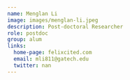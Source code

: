 ```yaml
---
name: Menglan Li
image: images/menglan-li.jpeg
description: Post-doctoral Researcher
role: postdoc
group: alum
links:
  home-page: felixcited.com
  email: mli811@gatech.edu
  twitter: nan
---
```


